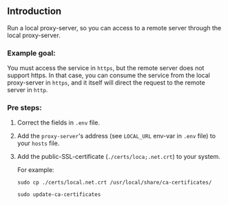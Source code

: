 ## Introduction
Run a local proxy-server, so you can access to a remote server through the local proxy-server.

### Example goal:
You must access the service in ```https```, but the remote server does not support https.
In that case, you can consume the service from the local proxy-server in ```https```, and it itself will direct the request to the remote server in ```http```.

### Pre steps:
1. Correct the fields in ```.env``` file.
2. Add the ```proxy-server```'s address (see ```LOCAL_URL``` env-var in ```.env``` file) to your ```hosts``` file.
3. Add the public-SSL-certificate (```./certs/loca;.net.crt```) to your system.

    For example:
    ```
    sudo cp ./certs/local.net.crt /usr/local/share/ca-certificates/

    sudo update-ca-certificates
    ```